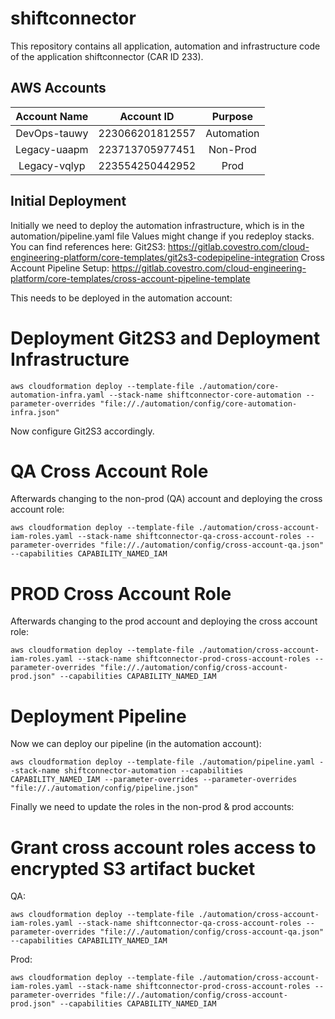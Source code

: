 # shiftconnector

This repository contains all application, automation and infrastructure code of the application shiftconnector (CAR ID 233).

## AWS Accounts

| Account Name          | Account ID   | Purpose    |
|:---------------------:|:------------:|:----------:|
| DevOps-tauwy | 223066201812557 | Automation |
| Legacy-uaapm | 223713705977451 | Non-Prod   |
| Legacy-vqlyp | 223554250442952 | Prod       |

## Initial Deployment

Initially we need to deploy the automation infrastructure, which is in the automation/pipeline.yaml file
Values might change if you redeploy stacks. You can find references here:
Git2S3: https://gitlab.covestro.com/cloud-engineering-platform/core-templates/git2s3-codepipeline-integration
Cross Account Pipeline Setup: https://gitlab.covestro.com/cloud-engineering-platform/core-templates/cross-account-pipeline-template

This needs to be deployed in the automation account:
# Deployment Git2S3 and Deployment Infrastructure
`aws cloudformation deploy --template-file ./automation/core-automation-infra.yaml --stack-name shiftconnector-core-automation --parameter-overrides "file://./automation/config/core-automation-infra.json"`

Now configure Git2S3 accordingly.

# QA Cross Account Role
Afterwards changing to the non-prod (QA) account and deploying the cross account role:

`aws cloudformation deploy --template-file ./automation/cross-account-iam-roles.yaml --stack-name shiftconnector-qa-cross-account-roles --parameter-overrides "file://./automation/config/cross-account-qa.json" --capabilities CAPABILITY_NAMED_IAM`

# PROD Cross Account Role
Afterwards changing to the prod account and deploying the cross account role:

`aws cloudformation deploy --template-file ./automation/cross-account-iam-roles.yaml --stack-name shiftconnector-prod-cross-account-roles --parameter-overrides "file://./automation/config/cross-account-prod.json" --capabilities CAPABILITY_NAMED_IAM`

# Deployment Pipeline
Now we can deploy our pipeline (in the automation account):

`aws cloudformation deploy --template-file ./automation/pipeline.yaml --stack-name shiftconnector-automation --capabilities CAPABILITY_NAMED_IAM --parameter-overrides --parameter-overrides "file://./automation/config/pipeline.json"`

Finally we need to update the roles in the non-prod & prod accounts:
# Grant cross account roles access to encrypted S3 artifact bucket
QA:

`aws cloudformation deploy --template-file ./automation/cross-account-iam-roles.yaml --stack-name shiftconnector-qa-cross-account-roles --parameter-overrides "file://./automation/config/cross-account-qa.json" --capabilities CAPABILITY_NAMED_IAM`

Prod:

`aws cloudformation deploy --template-file ./automation/cross-account-iam-roles.yaml --stack-name shiftconnector-prod-cross-account-roles --parameter-overrides "file://./automation/config/cross-account-prod.json" --capabilities CAPABILITY_NAMED_IAM`
